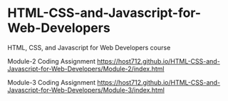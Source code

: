# HTML-CSS-and-Javascript-for-Web-Developers
HTML, CSS, and Javascript for Web Developers course

Module-2 Coding Assignment https://host712.github.io/HTML-CSS-and-Javascript-for-Web-Developers/Module-2/index.html

Module-3 Coding Assignment https://host712.github.io/HTML-CSS-and-Javascript-for-Web-Developers/Module-3/index.html
